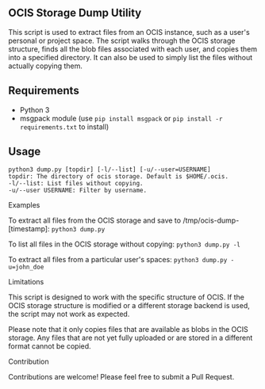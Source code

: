 ## OCIS Storage Dump Utility

This script is used to extract files from an OCIS instance, such as a user's personal or project space. The script walks through the OCIS storage structure, finds all the blob files associated with each user, and copies them into a specified directory. It can also be used to simply list the files without actually copying them.

## Requirements

- Python 3
- msgpack module (use `pip install msgpack` or `pip install -r requirements.txt` to install)

## Usage
```
python3 dump.py [topdir] [-l/--list] [-u/--user=USERNAME]
topdir: The directory of ocis storage. Default is $HOME/.ocis.
-l/--list: List files without copying.
-u/--user USERNAME: Filter by username.
```
Examples

To extract all files from the OCIS storage and save to /tmp/ocis-dump-[timestamp]:
`python3 dump.py`

To list all files in the OCIS storage without copying:
`python3 dump.py -l`

To extract all files from a particular user's spaces:
`python3 dump.py -u=john_doe`

Limitations

This script is designed to work with the specific structure of OCIS. If the OCIS storage structure is modified or a different storage backend is used, the script may not work as expected.

Please note that it only copies files that are available as blobs in the OCIS storage. Any files that are not yet fully uploaded or are stored in a different format cannot be copied.

Contribution

Contributions are welcome! Please feel free to submit a Pull Request.

